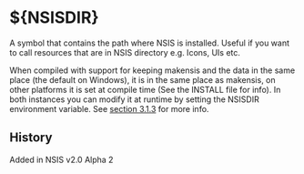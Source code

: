 # ${NSISDIR}

A symbol that contains the path where NSIS is installed. Useful if you want to call resources that are in NSIS directory e.g. Icons, UIs etc.

When compiled with support for keeping makensis and the data in the same place (the default on Windows), it is in the same place as makensis, on other platforms it is set at compile time (See the INSTALL file for info). In both instances you can modify it at runtime by setting the NSISDIR environment variable. See [section 3.1.3][1] for more info.

## History

Added in NSIS v2.0 Alpha 2

[1]: http://nsis.sourceforge.net/Docs/Chapter3.html#3.1.3
